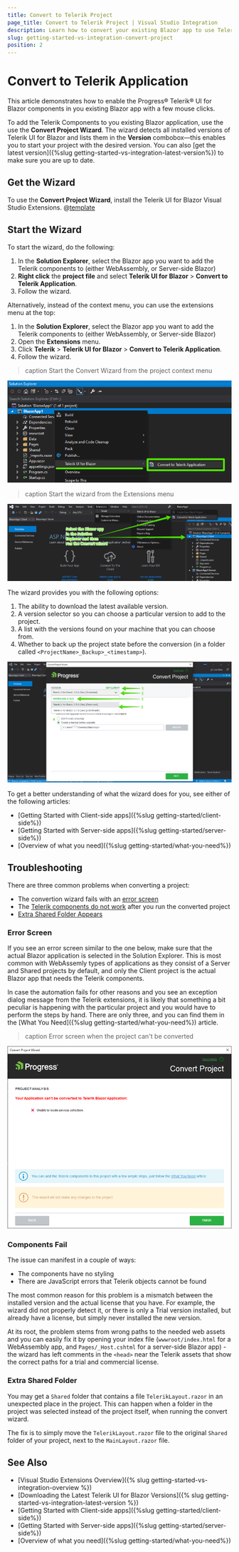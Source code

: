```yaml
---
title: Convert to Telerik Project
page_title: Convert to Telerik Project | Visual Studio Integration
description: Learn how to convert your existing Blazor app to use Telerik components in it with a few clicks through our Visual Studio Templates.
slug: getting-started-vs-integration-convert-project
position: 2
---
```


# Convert to Telerik Application

This article demonstrates how to enable the Progress&reg; Telerik&reg; UI for Blazor components in you existing Blazor app with a few mouse clicks.

To add the Telerik Components to you existing Blazor application, use the use the **Convert Project Wizard**. The wizard detects all installed versions of Telerik UI for Blazor and lists them in the **Version** combobox&mdash;this enables you to start your project with the desired version. You can also [get the latest version]({%slug getting-started-vs-integration-latest-version%}) to make sure you are up to date.

## Get the Wizard

To use the **Convert Project Wizard**, install the Telerik UI for Blazor Visual Studio Extensions. @[template](/_contentTemplates/common/general-info.md#vsx-download)



## Start the Wizard

To start the wizard, do the following:

1. In the **Solution Explorer**, select the Blazor app you want to add the Telerik components to (either WebAssembly, or Server-side Blazor)
1. **Right click** the **project file** and select **Telerik UI for Blazor** > **Convert to Telerik Application**.
1. Follow the wizard.

Alternatively, instead of the context menu, you can use the extensions menu at the top:

1. In the **Solution Explorer**, select the Blazor app you want to add the Telerik components to (either WebAssembly, or Server-side Blazor)
1. Open the **Extensions** menu.
1. Click **Telerik** > **Telerik UI for Blazor** > **Convert to Telerik Application**.
1. Follow the wizard.

>caption Start the Convert Wizard from the project context menu

![Start the Convert Project Wizard from the context menu](images/convert-wizard-from-context-menu.png)


>caption Start the wizard from the Extensions menu
    
![Start the Convert Project Wizard](images/vs-ext-convert-project-entry.png)

The wizard provides you with the following options:

1. The ability to download the latest available version.
1. A version selector so you can choose a particular version to add to the project.
1. A list with the versions found on your machine that you can choose from.
1. Whether to back up the project state before the conversion (in a folder called `<ProjectName>_Backup>_<timestamp>`).

![The Convert Project Wizard Options](images/convert-project-wizard-options.png)



To get a better understanding of what the wizard does for you, see either of the following articles:

* [Getting Started with Client-side apps]({%slug getting-started/client-side%})
* [Getting Started with Server-side apps]({%slug getting-started/server-side%})
* [Overview of what you need]({%slug getting-started/what-you-need%})

## Troubleshooting

There are three common problems when converting a project:

* The convertion wizard fails with an [error screen](#error-screen)
* The [Telerik components do not work](#components-fail) after you run the converted project
* [Extra Shared Folder Appears](#extra-shared-folder)

### Error Screen

If you see an error screen similar to the one below, make sure that the actual Blazor application is selected in the Solution Explorer. This is most common with WebAssemly types of applications as they consist of a Server and Shared projects by default, and only the Client project is the actual Blazor app that needs the Telerik components.

In case the automation fails for other reasons and you see an exception dialog message from the Telerik extensions, it is likely that something a bit peculiar is happening with the particular project and you would have to perform the steps by hand. There are only three, and you can find them in the [What You Need]({%slug getting-started/what-you-need%}) article.

>caption Error screen when the project can't be converted

![The Convert Project Failed](images/convert-project-wizard-failed.png)


### Components Fail

The issue can manifest in a couple of ways:

* The components have no styling
* There are JavaScript errors that Telerik objects cannot be found

The most common reason for this problem is a mismatch between the installed version and the actual license that you have. For example, the wizard did not properly detect it, or there is only a Trial version installed, but already have a license, but simply never installed the new version.

At its root, the problem stems from wrong paths to the needed web assets and you can easily fix it by opening your index file (`wwwroot/index.html` for a WebAssembly app, and `Pages/_Host.cshtml` for a server-side Blazor app) - the wizard has left comments in the `<head>` near the Telerik assets that show the correct paths for a trial and commercial license.


### Extra Shared Folder

You may get a `Shared` folder that contains a file `TelerikLayout.razor` in an unexpected place in the project. This can happen when a folder in the project was selected instead of the project itself, when running the convert wizard.

The fix is to simply move the `TelerikLayout.razor` file to the original `Shared` folder of your project, next to the `MainLayout.razor` file.



## See Also

* [Visual Studio Extensions Overview]({% slug getting-started-vs-integration-overview %})
* [Downloading the Latest Telerik UI for Blazor Versions]({% slug getting-started-vs-integration-latest-version %})
* [Getting Started with Client-side apps]({%slug getting-started/client-side%})
* [Getting Started with Server-side apps]({%slug getting-started/server-side%})
* [Overview of what you need]({%slug getting-started/what-you-need%})

